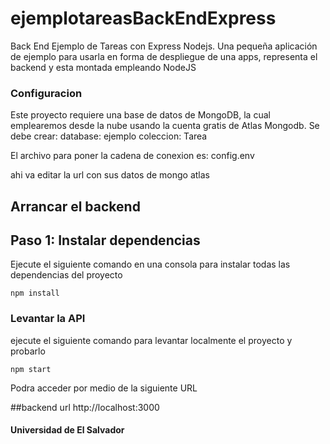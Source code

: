 # ejemplotareasBackEndExpress
Back End Ejemplo de Tareas con Express Nodejs.
Una pequeña aplicación de ejemplo para usarla en forma de despliegue de una apps, representa el backend y esta montada empleando NodeJS

### Configuracion

Este proyecto requiere una base de datos de MongoDB, la cual emplearemos desde la nube usando la cuenta gratis de Atlas Mongodb.
Se debe crear:
database: ejemplo
coleccion: Tarea

El archivo para poner la cadena de conexion es:
config.env

ahi va editar la url con sus datos de mongo atlas

## Arrancar el backend

## Paso 1: Instalar dependencias
Ejecute el siguiente comando en una consola para instalar todas las dependencias del proyecto
```
npm install
```

### Levantar la API
ejecute el siguiente comando para levantar localmente el proyecto y probarlo
```
npm start
```

Podra acceder por medio de la siguiente URL

##backend url
http://localhost:3000

#### Universidad de El Salvador

 
